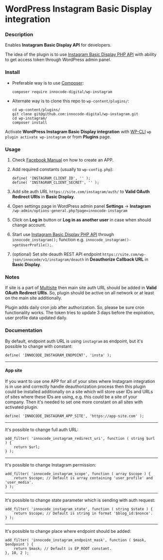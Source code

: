 # WordPress Instagram Basic Display integration

### Description

Enables **Instagram Basic Display API** for developers.

The idea of the plugin is to use [Instagram Basic Display PHP API](https://github.com/espresso-dev/instagram-basic-display-php)
with ability to get access token through WordPress admin panel.

### Install

- Preferable way is to use [Composer](https://getcomposer.org/):

    ````
    composer require innocode-digital/wp-instagram
    ````

- Alternate way is to clone this repo to `wp-content/plugins/`:

    ````
    cd wp-content/plugins/
    git clone git@github.com:innocode-digital/wp-instagram.git
    cd wp-instagram/
    composer install
    ````

Activate **WordPress Instagram Basic Display integration** with [WP-CLI](https://make.wordpress.org/cli/handbook/)
`wp plugin activate wp-instagram` or from **Plugins** page.

### Usage

1. Check [Facebook Manual](https://developers.facebook.com/docs/instagram-basic-display-api/getting-started) on how to
create an APP.

2. Add required constants (usually to `wp-config.php`):

    ````
    define( 'INSTAGRAM_CLIENT_ID', '' );
    define( 'INSTAGRAM_CLIENT_SECRET', '' );
    ````
    
3. Add site auth URL `https://site.com/instagram/auth/` to **Valid OAuth Redirect URIs** in **Basic Display**.

4. Open settings page in WordPress admin panel **Settings** -> **Instagram** 
`/wp-admin/options-general.php?page=innocode-instagram`

5. Click on **Log in** button or **Log in as another user** in case when should change
account.

6. Start use [Instagram Basic Display PHP API](https://github.com/espresso-dev/instagram-basic-display-php) through
`innocode_instagram();` function e.g. `innocode_instagram()->getUserProfile();`.

7. (optional) Set site deauth REST API endpoint `https://site.com/wp-json/innocode/v1/instagram/deauth` in
**Deauthorize Callback URL** in **Basic Display**.

### Notes

If site is a part of [Multisite](https://wordpress.org/support/article/create-a-network/)
then main site auth URL should be added in **Valid OAuth Redirect URIs**.
So, plugin should be active on all network or at least on the main site additionally.

Plugin adds daily cron job after authorization. So, please be sure cron functionality works.
The token tries to update 3 days before the expiration, user profile data updated daily.

### Documentation

By default, endpoint auth URL is using `instagram` as endpoint, but it's possible to
change with constant:

````
define( 'INNOCODE_INSTAGRAM_ENDPOINT', 'insta' );
````

---

#### App site

If you want to use one APP for all of your sites where Instagram integration is in use and correctly handle
deauthorization process then this plugin could be installed additionally on a site which will store user IDs and URLs of sites
where these IDs are using, e.g. this could be a site of your company. Then it's needed to set one more constant on all
sites with activated plugin.

````
define( 'INNOCODE_INSTAGRAM_APP_SITE', 'https://app-site.com' );
````

---

It's possible to change full auth URL:

````
add_filter( 'innocode_instagram_redirect_uri', function ( string $url ) {
    return $url;
} );
````

---

It's possible to change Instagram permission:

````
add_filter( 'innocode_instagram_scope', function ( array $scope ) {
    return $scope; // Default is array containing 'user_profile' and 'user_media'.
} );
````

---

It's possible to change state parameter which is sending with auth request:

````
add_filter( 'innocode_instagram_state', function ( string $state ) {
    return $scope; // Default is string in format '$blog_id:$nonce'.
} );
````

---

It's possible to change place where endpoint should be added:

````
add_filter( 'innocode_instagram_endpoint_mask', function ( $mask, $endpoint ) {
    return $mask; // Default is EP_ROOT constant.
}, 10, 2 );
````
